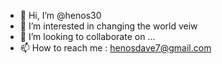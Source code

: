 - 👋 Hi, I’m @henos30
- 👀 I’m interested in changing the world veiw 
- 💞️ I’m looking to collaborate on ...
- 📫 How to reach me : henosdave7@gmail.com 

<!---
henos30/henos30 is a ✨ special ✨ repository because its `README.md` (this file) appears on your GitHub profile.
You can click the Preview link to take a look at your changes.
--->

